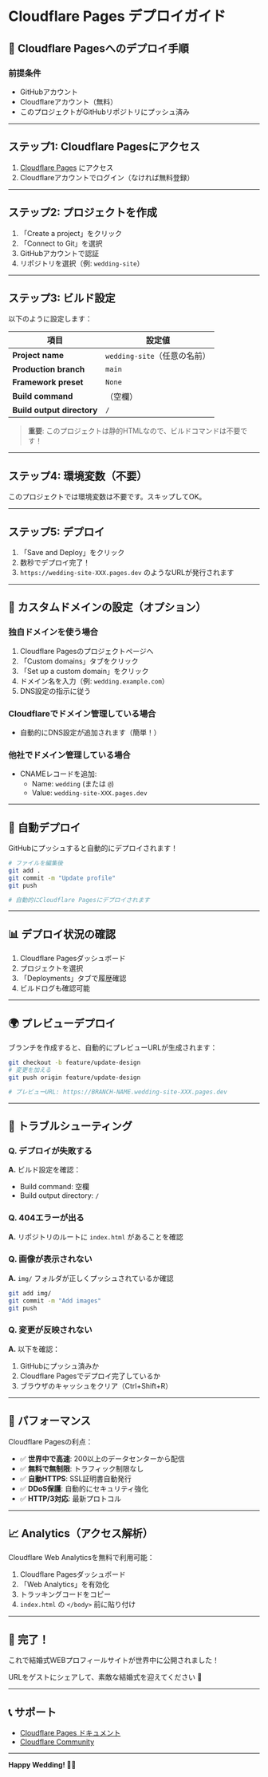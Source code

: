 # Cloudflare Pages デプロイガイド

## 🚀 Cloudflare Pagesへのデプロイ手順

### 前提条件
- GitHubアカウント
- Cloudflareアカウント（無料）
- このプロジェクトがGitHubリポジトリにプッシュ済み

---

## ステップ1: Cloudflare Pagesにアクセス

1. [Cloudflare Pages](https://pages.cloudflare.com/) にアクセス
2. Cloudflareアカウントでログイン（なければ無料登録）

---

## ステップ2: プロジェクトを作成

1. 「Create a project」をクリック
2. 「Connect to Git」を選択
3. GitHubアカウントで認証
4. リポジトリを選択（例: `wedding-site`）

---

## ステップ3: ビルド設定

以下のように設定します：

| 項目 | 設定値 |
|------|--------|
| **Project name** | `wedding-site`（任意の名前） |
| **Production branch** | `main` |
| **Framework preset** | `None` |
| **Build command** | （空欄） |
| **Build output directory** | `/` |

> **重要**: このプロジェクトは静的HTMLなので、ビルドコマンドは不要です！

---

## ステップ4: 環境変数（不要）

このプロジェクトでは環境変数は不要です。スキップしてOK。

---

## ステップ5: デプロイ

1. 「Save and Deploy」をクリック
2. 数秒でデプロイ完了！
3. `https://wedding-site-XXX.pages.dev` のようなURLが発行されます

---

## 🎨 カスタムドメインの設定（オプション）

### 独自ドメインを使う場合

1. Cloudflare Pagesのプロジェクトページへ
2. 「Custom domains」タブをクリック
3. 「Set up a custom domain」をクリック
4. ドメイン名を入力（例: `wedding.example.com`）
5. DNS設定の指示に従う

### Cloudflareでドメイン管理している場合
- 自動的にDNS設定が追加されます（簡単！）

### 他社でドメイン管理している場合
- CNAMEレコードを追加:
  - Name: `wedding` (または `@`)
  - Value: `wedding-site-XXX.pages.dev`

---

## 🔄 自動デプロイ

GitHubにプッシュすると自動的にデプロイされます！

```bash
# ファイルを編集後
git add .
git commit -m "Update profile"
git push

# 自動的にCloudflare Pagesにデプロイされます
```

---

## 📊 デプロイ状況の確認

1. Cloudflare Pagesダッシュボード
2. プロジェクトを選択
3. 「Deployments」タブで履歴確認
4. ビルドログも確認可能

---

## 🌍 プレビューデプロイ

ブランチを作成すると、自動的にプレビューURLが生成されます：

```bash
git checkout -b feature/update-design
# 変更を加える
git push origin feature/update-design

# プレビューURL: https://BRANCH-NAME.wedding-site-XXX.pages.dev
```

---

## 🔧 トラブルシューティング

### Q. デプロイが失敗する
**A.** ビルド設定を確認：
- Build command: 空欄
- Build output directory: `/`

### Q. 404エラーが出る
**A.** リポジトリのルートに `index.html` があることを確認

### Q. 画像が表示されない
**A.** `img/` フォルダが正しくプッシュされているか確認
```bash
git add img/
git commit -m "Add images"
git push
```

### Q. 変更が反映されない
**A.** 以下を確認：
1. GitHubにプッシュ済みか
2. Cloudflare Pagesでデプロイ完了しているか
3. ブラウザのキャッシュをクリア（Ctrl+Shift+R）

---

## 🎯 パフォーマンス

Cloudflare Pagesの利点：

- ✅ **世界中で高速**: 200以上のデータセンターから配信
- ✅ **無料で無制限**: トラフィック制限なし
- ✅ **自動HTTPS**: SSL証明書自動発行
- ✅ **DDoS保護**: 自動的にセキュリティ強化
- ✅ **HTTP/3対応**: 最新プロトコル

---

## 📈 Analytics（アクセス解析）

Cloudflare Web Analyticsを無料で利用可能：

1. Cloudflare Pagesダッシュボード
2. 「Web Analytics」を有効化
3. トラッキングコードをコピー
4. `index.html` の `</body>` 前に貼り付け

---

## 🎉 完了！

これで結婚式WEBプロフィールサイトが世界中に公開されました！

URLをゲストにシェアして、素敵な結婚式を迎えてください 💐

---

## 📞 サポート

- [Cloudflare Pages ドキュメント](https://developers.cloudflare.com/pages/)
- [Cloudflare Community](https://community.cloudflare.com/)

---

**Happy Wedding! 🎊💍**
